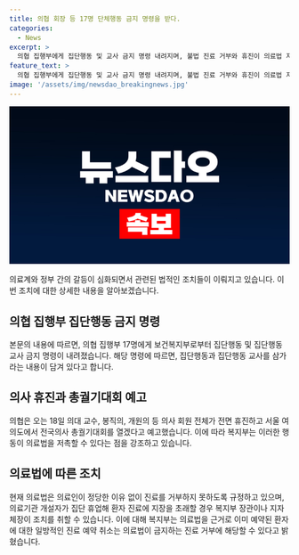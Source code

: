 ```yaml
---
title: 의협 회장 등 17명 단체행동 금지 명령을 받다.
categories:
  - News
excerpt: >
  의협 집행부에게 집단행동 및 교사 금지 명령 내려지며, 불법 진료 거부와 휴진이 의료법 저촉 가능성 지적. 의협은 18일 의사 회원 전체 휴진 및 전국의사 총궐기대회 예고. 현재 의료법은 진료 거부 및 휴업 금지하고, 이를 위반 시 복지부 장관이 업무개시 명령 가능. 또한, 의료법을 근거로 환자 동의 없이 진료 예약 취소하는 행위도 금지될 수 있음.
feature_text: >
  의협 집행부에게 집단행동 및 교사 금지 명령 내려지며, 불법 진료 거부와 휴진이 의료법 저촉 가능성 지적. 의협은 18일 의사 회원 전체 휴진 및 전국의사 총궐기대회 예고. 현재 의료법은 진료 거부 및 휴업 금지하고, 이를 위반 시 복지부 장관이 업무개시 명령 가능. 또한, 의료법을 근거로 환자 동의 없이 진료 예약 취소하는 행위도 금지될 수 있음.
image: '/assets/img/newsdao_breakingnews.jpg'
---
```


<p><img src="/assets/img/newsdao_breakingnews.jpg" alt="koreaapp 속보" /></p>

<p data-ke-size="size16">의료계와 정부 간의 갈등이 심화되면서 관련된 법적인 조치들이 이뤄지고 있습니다. 이번 조치에 대한 상세한 내용을 알아보겠습니다.</p>

<h2 data-ke-size="size26">의협 집행부 집단행동 금지 명령</h2>

<p>본문의 내용에 따르면, 의협 집행부 17명에게 보건복지부로부터 집단행동 및 집단행동 교사 금지 명령이 내려졌습니다. 해당 명령에 따르면, 집단행동과 집단행동 교사를 삼가라는 내용이 담겨 있다고 합니다.</p>

<h2 data-ke-size="size26">의사 휴진과 총궐기대회 예고</h2>

<p>의협은 오는 18일 의대 교수, 봉직의, 개원의 등 의사 회원 전체가 전면 휴진하고 서울 여의도에서 전국의사 총궐기대회를 열겠다고 예고했습니다. 이에 따라 복지부는 이러한 행동이 의료법을 저촉할 수 있다는 점을 강조하고 있습니다.</p>

<h2 data-ke-size="size26">의료법에 따른 조치</h2>

<p>현재 의료법은 의료인이 정당한 이유 없이 진료를 거부하지 못하도록 규정하고 있으며, 의료기관 개설자가 집단 휴업해 환자 진료에 지장을 초래할 경우 복지부 장관이나 지자체장이 조치를 취할 수 있습니다. 이에 대해 복지부는 의료법을 근거로 이미 예약된 환자에 대한 일방적인 진료 예약 취소는 의료법이 금지하는 진료 거부에 해당할 수 있다고 밝혔습니다.</p></p>

